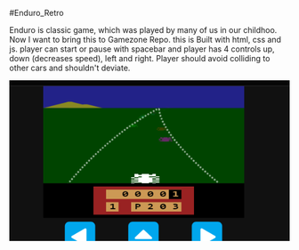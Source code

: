 #Enduro_Retro

Enduro is classic game, which was played by many of us in our childhoo. Now I want to bring this to Gamezone Repo. this is Built with html, css and js.
player can start or pause with spacebar and player has 4 controls up, down (decreases speed), left and right.
Player should avoid colliding to other cars and shouldn't deviate.

![image](../../assets/images/Enduro_Retro.png)